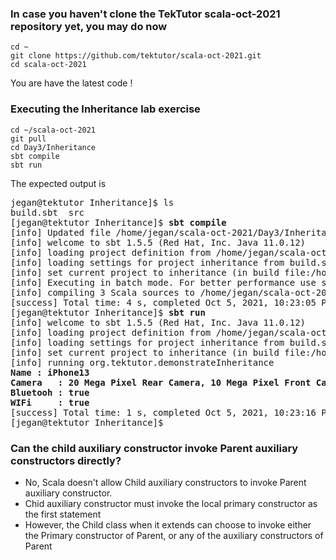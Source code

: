 ### In case you haven't clone the TekTutor scala-oct-2021 repository yet, you may do now
```
cd ~
git clone https://github.com/tektutor/scala-oct-2021.git
cd scala-oct-2021
```
You are have the latest code !

### Executing the Inheritance lab exercise
```
cd ~/scala-oct-2021
git pull
cd Day3/Inheritance
sbt compile
sbt run
```

The expected output is
<pre>
jegan@tektutor Inheritance]$ ls
build.sbt  src
[jegan@tektutor Inheritance]$ <b>sbt compile</b>
[info] Updated file /home/jegan/scala-oct-2021/Day3/Inheritance/project/build.properties: set sbt.version to 1.5.5
[info] welcome to sbt 1.5.5 (Red Hat, Inc. Java 11.0.12)
[info] loading project definition from /home/jegan/scala-oct-2021/Day3/Inheritance/project
[info] loading settings for project inheritance from build.sbt ...
[info] set current project to inheritance (in build file:/home/jegan/scala-oct-2021/Day3/Inheritance/)
[info] Executing in batch mode. For better performance use sbt's shell
[info] compiling 3 Scala sources to /home/jegan/scala-oct-2021/Day3/Inheritance/target/scala-3.1.0-RC2/classes ...
[success] Total time: 4 s, completed Oct 5, 2021, 10:23:05 PM
[jegan@tektutor Inheritance]$ <b>sbt run</b>
[info] welcome to sbt 1.5.5 (Red Hat, Inc. Java 11.0.12)
[info] loading project definition from /home/jegan/scala-oct-2021/Day3/Inheritance/project
[info] loading settings for project inheritance from build.sbt ...
[info] set current project to inheritance (in build file:/home/jegan/scala-oct-2021/Day3/Inheritance/)
[info] running org.tektutor.demonstrateInheritance 
<b>Name : iPhone13
Camera   : 20 Mega Pixel Rear Camera, 10 Mega Pixel Front Camera
Bluetooh : true
WIFi     : true</b>
[success] Total time: 1 s, completed Oct 5, 2021, 10:23:16 PM
[jegan@tektutor Inheritance]$ 
</pre>

### Can the child auxiliary constructor invoke Parent auxiliary constructors directly?
- No, Scala doesn't allow Child auxiliary constructors to invoke Parent auxiliary constructor.
- Chid auxiliary constructor must invoke the local primary constructor as the first statement
- However, the Child class when it extends can choose to invoke either the Primary constructor of Parent, or any
  of the auxiliary constructors of Parent
